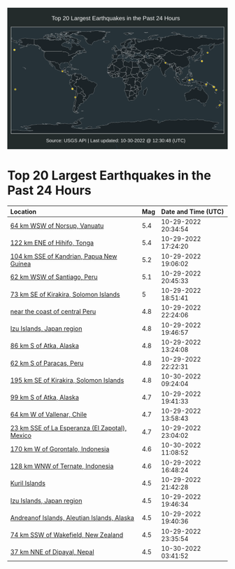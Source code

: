 ![Map](./map.png)

# Top 20 Largest Earthquakes in the Past 24 Hours

| Location | Mag | Date and Time (UTC) |
|:---|:---|:---|
| [64 km WSW of Norsup, Vanuatu](https://earthquake.usgs.gov/earthquakes/eventpage/us7000il7n) | 5.4 | 10-29-2022 20:34:54 |
| [122 km ENE of Hihifo, Tonga](https://earthquake.usgs.gov/earthquakes/eventpage/us7000il6w) | 5.4 | 10-29-2022 17:24:20 |
| [104 km SSE of Kandrian, Papua New Guinea](https://earthquake.usgs.gov/earthquakes/eventpage/us7000il7d) | 5.2 | 10-29-2022 19:06:02 |
| [62 km WSW of Santiago, Peru](https://earthquake.usgs.gov/earthquakes/eventpage/us7000il7q) | 5.1 | 10-29-2022 20:45:33 |
| [73 km SE of Kirakira, Solomon Islands](https://earthquake.usgs.gov/earthquakes/eventpage/us7000il7a) | 5 | 10-29-2022 18:51:41 |
| [near the coast of central Peru](https://earthquake.usgs.gov/earthquakes/eventpage/us7000il8a) | 4.8 | 10-29-2022 22:24:06 |
| [Izu Islands, Japan region](https://earthquake.usgs.gov/earthquakes/eventpage/us7000il7l) | 4.8 | 10-29-2022 19:46:57 |
| [86 km S of Atka, Alaska](https://earthquake.usgs.gov/earthquakes/eventpage/us7000il62) | 4.8 | 10-29-2022 13:24:08 |
| [62 km S of Paracas, Peru](https://earthquake.usgs.gov/earthquakes/eventpage/us7000il86) | 4.8 | 10-29-2022 22:22:31 |
| [195 km SE of Kirakira, Solomon Islands](https://earthquake.usgs.gov/earthquakes/eventpage/us7000ilb1) | 4.8 | 10-30-2022 09:24:04 |
| [99 km S of Atka, Alaska](https://earthquake.usgs.gov/earthquakes/eventpage/us7000il7u) | 4.7 | 10-29-2022 19:41:33 |
| [64 km W of Vallenar, Chile](https://earthquake.usgs.gov/earthquakes/eventpage/us7000il63) | 4.7 | 10-29-2022 13:58:43 |
| [23 km SSE of La Esperanza (El Zapotal), Mexico](https://earthquake.usgs.gov/earthquakes/eventpage/us7000il8g) | 4.7 | 10-29-2022 23:04:02 |
| [170 km W of Gorontalo, Indonesia](https://earthquake.usgs.gov/earthquakes/eventpage/us7000ilbc) | 4.6 | 10-30-2022 11:08:52 |
| [128 km WNW of Ternate, Indonesia](https://earthquake.usgs.gov/earthquakes/eventpage/us7000il6s) | 4.6 | 10-29-2022 16:48:24 |
| [Kuril Islands](https://earthquake.usgs.gov/earthquakes/eventpage/us7000il7y) | 4.5 | 10-29-2022 21:42:28 |
| [Izu Islands, Japan region](https://earthquake.usgs.gov/earthquakes/eventpage/us7000il81) | 4.5 | 10-29-2022 19:46:34 |
| [Andreanof Islands, Aleutian Islands, Alaska](https://earthquake.usgs.gov/earthquakes/eventpage/us7000il7k) | 4.5 | 10-29-2022 19:40:36 |
| [74 km SSW of Wakefield, New Zealand](https://earthquake.usgs.gov/earthquakes/eventpage/us7000il8u) | 4.5 | 10-29-2022 23:35:54 |
| [37 km NNE of Dipayal, Nepal](https://earthquake.usgs.gov/earthquakes/eventpage/us7000ila6) | 4.5 | 10-30-2022 03:41:52 |
